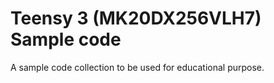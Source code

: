 Teensy 3 (MK20DX256VLH7) Sample code
====================================

A sample code collection to be used for educational purpose.
